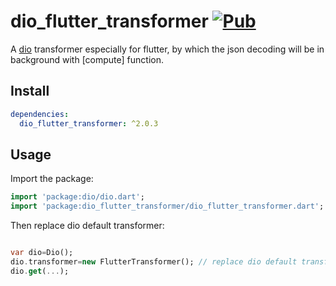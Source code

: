 # dio_flutter_transformer [![Pub](https://img.shields.io/pub/v/dio_flutter_transformer.svg?style=flat-square)](https://pub.dartlang.org/packages/dio_flutter_transformer)

A [dio](https://github.com/flutterchina/dio) transformer especially for flutter, by which the json decoding will be in background with [compute] function.

## Install

```yaml
dependencies:
  dio_flutter_transformer: ^2.0.3
```

## Usage

Import the package:

```dart
import 'package:dio/dio.dart';
import 'package:dio_flutter_transformer/dio_flutter_transformer.dart';
```

Then replace dio default transformer: 

```dart

var dio=Dio();
dio.transformer=new FlutterTransformer(); // replace dio default transformer
dio.get(...);
```

